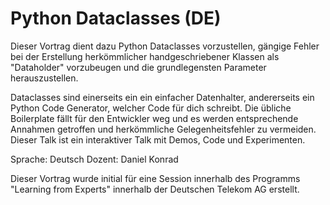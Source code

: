 # Python Dataclasses (DE)

Dieser Vortrag dient dazu Python Dataclasses vorzustellen, gängige Fehler bei der Erstellung herkömmlicher handgeschriebener Klassen als "Dataholder" vorzubeugen und die grundlegensten Parameter herauszustellen.

Dataclasses sind einerseits ein ein einfacher Datenhalter, andererseits ein Python Code Generator, welcher Code für dich schreibt. Die übliche Boilerplate fällt für den Entwickler weg und es werden entsprechende Annahmen getroffen und herkömmliche Gelegenheitsfehler zu vermeiden. Dieser Talk ist ein interaktiver Talk mit Demos, Code und Experimenten.

Sprache: Deutsch
Dozent: Daniel Konrad

Dieser Vortrag wurde initial für eine Session innerhalb des Programms "Learning from Experts" innerhalb der Deutschen Telekom AG erstellt.